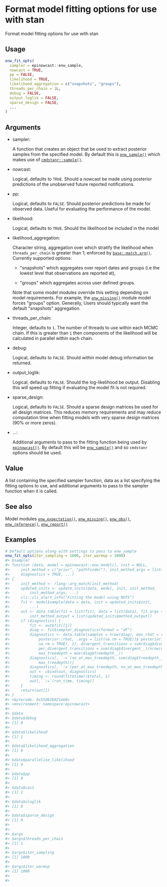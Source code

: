 # Format model fitting options for use with stan

Format model fitting options for use with stan

## Usage

``` r
enw_fit_opts(
  sampler = epinowcast::enw_sample,
  nowcast = TRUE,
  pp = FALSE,
  likelihood = TRUE,
  likelihood_aggregation = c("snapshots", "groups"),
  threads_per_chain = 1L,
  debug = FALSE,
  output_loglik = FALSE,
  sparse_design = FALSE,
  ...
)
```

## Arguments

- sampler:

  A function that creates an object that be used to extract posterior
  samples from the specified model. By default this is
  [`enw_sample()`](https://package.epinowcast.org/dev/reference/enw_sample.md)
  which makes use of
  [`cmdstanr::sample()`](https://mc-stan.org/cmdstanr/reference/model-method-sample.html).

- nowcast:

  Logical, defaults to `TRUE`. Should a nowcast be made using posterior
  predictions of the unobserved future reported notifications.

- pp:

  Logical, defaults to `FALSE`. Should posterior predictions be made for
  observed data. Useful for evaluating the performance of the model.

- likelihood:

  Logical, defaults to `TRUE`. Should the likelihood be included in the
  model

- likelihood_aggregation:

  Character string, aggregation over which stratify the likelihood when
  `threads_per_chain` is greater than 1; enforced by
  [`base::match.arg()`](https://rdrr.io/r/base/match.arg.html).
  Currently supported options:

  - "snapshots" which aggregates over report dates and groups (i.e the
    lowest level that observations are reported at),

  - "groups" which aggregates across user defined groups.

  Note that some model modules override this setting depending on model
  requirements. For example, the
  [`enw_missing()`](https://package.epinowcast.org/dev/reference/enw_missing.md)
  module model forces "groups" option. Generally, Users should typically
  want the default "snapshots" aggregation.

- threads_per_chain:

  Integer, defaults to `1`. The number of threads to use within each
  MCMC chain. If this is greater than `1` then components of the
  likelihood will be calculated in parallel within each chain.

- debug:

  Logical, defaults to `FALSE`. Should within model debug information be
  returned.

- output_loglik:

  Logical, defaults to `FALSE`. Should the log-likelihood be output.
  Disabling this will speed up fitting if evaluating the model fit is
  not required.

- sparse_design:

  Logical, defaults to `FALSE`. Should a sparse design matrices be used
  for all design matrices. This reduces memory requirements and may
  reduce computation time when fitting models with very sparse design
  matrices (90% or more zeros).

- ...:

  Additional arguments to pass to the fitting function being used by
  [`epinowcast()`](https://package.epinowcast.org/dev/reference/epinowcast.md).
  By default this will be
  [`enw_sample()`](https://package.epinowcast.org/dev/reference/enw_sample.md)
  and so `cmdstanr` options should be used.

## Value

A list containing the specified sampler function, data as a list
specifying the fitting options to use, and additional arguments to pass
to the sampler function when it is called.

## See also

Model modules
[`enw_expectation()`](https://package.epinowcast.org/dev/reference/enw_expectation.md),
[`enw_missing()`](https://package.epinowcast.org/dev/reference/enw_missing.md),
[`enw_obs()`](https://package.epinowcast.org/dev/reference/enw_obs.md),
[`enw_reference()`](https://package.epinowcast.org/dev/reference/enw_reference.md),
[`enw_report()`](https://package.epinowcast.org/dev/reference/enw_report.md)

## Examples

``` r
# Default options along with settings to pass to enw_sample
enw_fit_opts(iter_sampling = 1000, iter_warmup = 1000)
#> $sampler
#> function (data, model = epinowcast::enw_model(), init = NULL, 
#>     init_method = c("prior", "pathfinder"), init_method_args = list(), 
#>     diagnostics = TRUE, ...) 
#> {
#>     init_method <- rlang::arg_match(init_method)
#>     updated_inits <- update_inits(data, model, init, init_method, 
#>         init_method_args, ...)
#>     cli::cli_alert_info("Fitting the model using NUTS")
#>     fit <- model$sample(data = data, init = updated_inits$init, 
#>         ...)
#>     out <- data.table(fit = list(fit), data = list(data), fit_args = list(list(...)), 
#>         init_method_output = list(updated_inits$method_output))
#>     if (diagnostics) {
#>         fit <- out$fit[[1]]
#>         diag <- fit$sampler_diagnostics(format = "df")
#>         diagnostics <- data.table(samples = nrow(diag), max_rhat = round(max(fit$summary(variables = NULL, 
#>             posterior::rhat, .args = list(na.rm = TRUE))$`posterior::rhat`, 
#>             na.rm = TRUE), 2), divergent_transitions = sum(diag$divergent__), 
#>             per_divergent_transitions = sum(diag$divergent__)/nrow(diag), 
#>             max_treedepth = max(diag$treedepth__))
#>         diagnostics[, `:=`(no_at_max_treedepth, sum(diag$treedepth__ == 
#>             max_treedepth))]
#>         diagnostics[, `:=`(per_at_max_treedepth, no_at_max_treedepth/nrow(diag))]
#>         out <- cbind(out, diagnostics)
#>         timing <- round(fit$time()$total, 1)
#>         out[, `:=`(run_time, timing)]
#>     }
#>     return(out[])
#> }
#> <bytecode: 0x55d62b021eb0>
#> <environment: namespace:epinowcast>
#> 
#> $data
#> $data$debug
#> [1] 0
#> 
#> $data$likelihood
#> [1] 1
#> 
#> $data$likelihood_aggregation
#> [1] 0
#> 
#> $data$parallelise_likelihood
#> [1] 0
#> 
#> $data$pp
#> [1] 0
#> 
#> $data$cast
#> [1] 1
#> 
#> $data$ologlik
#> [1] 0
#> 
#> $data$sparse_design
#> [1] 0
#> 
#> 
#> $args
#> $args$threads_per_chain
#> [1] 1
#> 
#> $args$iter_sampling
#> [1] 1000
#> 
#> $args$iter_warmup
#> [1] 1000
#> 
#> 
```
